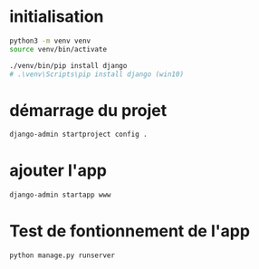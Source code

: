 # initialisation

```sh
python3 -m venv venv
source venv/bin/activate

./venv/bin/pip install django
# .\venv\Scripts\pip install django (win10)

```

# démarrage du projet

```sh
django-admin startproject config .

```

# ajouter l'app

```sh
django-admin startapp www

```

# Test de fontionnement de l'app

```sh
python manage.py runserver

```
